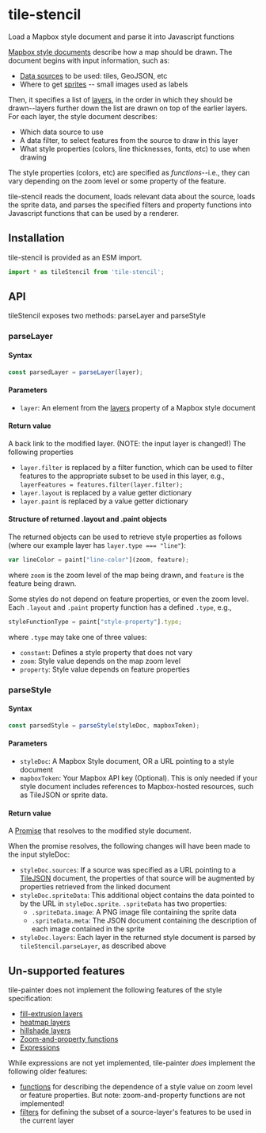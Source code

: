 # tile-stencil

Load a Mapbox style document and parse it into Javascript functions

[Mapbox style documents] describe how a map should be drawn. The document
begins with input information, such as:
- [Data sources] to be used: tiles, GeoJSON, etc
- Where to get [sprites] -- small images used as labels

Then, it specifies a list of [layers], in the order in which they should be
drawn--layers further down the list are drawn on top of the earlier layers.
For each layer, the style document describes:
- Which data source to use
- A data filter, to select features from the source to draw in this layer
- What style properties (colors, line thicknesses, fonts, etc) to use when 
  drawing

The style properties (colors, etc) are specified as *functions*--i.e., they
can vary depending on the zoom level or some property of the feature.

tile-stencil reads the document, loads relevant data about the source, loads 
the sprite data, and parses the specified filters and property functions into 
Javascript functions that can be used by a renderer.

[Mapbox style documents]: https://docs.mapbox.com/mapbox-gl-js/style-spec/
[Data sources]: https://docs.mapbox.com/mapbox-gl-js/style-spec/#sources
[sprites]: https://docs.mapbox.com/mapbox-gl-js/style-spec/#sprite
[layers]: https://docs.mapbox.com/mapbox-gl-js/style-spec/#layers


## Installation
tile-stencil is provided as an ESM import.
```javascript
import * as tileStencil from 'tile-stencil';
```

## API
tileStencil exposes two methods: parseLayer and parseStyle

### parseLayer

#### Syntax
```javascript
const parsedLayer = parseLayer(layer);
```

#### Parameters
- `layer`: An element from the [layers] property of a Mapbox style document

#### Return value
A back link to the modified layer. (NOTE: the input layer is changed!)
The following properties
- `layer.filter` is replaced by a filter function, which can be used to filter
  features to the appropriate subset to be used in this layer, e.g.,
  `layerFeatures = features.filter(layer.filter);`
- `layer.layout` is replaced by a value getter dictionary
- `layer.paint` is replaced by a value getter dictionary

#### Structure of returned .layout and .paint objects
The returned objects can be used to retrieve style properties as follows
(where our example layer has `layer.type === "line"`):
```javascript
var lineColor = paint["line-color"](zoom, feature);
```
where `zoom` is the zoom level of the map being drawn, and `feature` is the
feature being drawn.

Some styles do not depend on feature properties, or even the zoom level.
Each `.layout` and `.paint` property function has a defined `.type`, e.g.,
```javascript
styleFunctionType = paint["style-property"].type;
```
where `.type` may take one of three values:
- `constant`: Defines a style property that does not vary
- `zoom`: Style value depends on the map zoom level
- `property`: Style value depends on feature properties

### parseStyle

#### Syntax
```javascript
const parsedStyle = parseStyle(styleDoc, mapboxToken);
```

#### Parameters
- `styleDoc`: A Mapbox Style document, OR a URL pointing to a style document
- `mapboxToken`: Your Mapbox API key (Optional). This is only needed if your
  style document includes references to Mapbox-hosted resources, such as
  TileJSON or sprite data.

#### Return value
A [Promise] that resolves to the modified style document.

When the promise resolves, the following changes will have been made to the 
input styleDoc:
- `styleDoc.sources`: If a source was specified as a URL pointing to a
  [TileJSON] document, the properties of that source will be augmented by
  properties retrieved from the linked document
- `styleDoc.spriteData`: This additional object contains the data pointed to
  by the URL in `styleDoc.sprite`. `.spriteData` has two properties:
  - `.spriteData.image`: A PNG image file containing the sprite data
  - `.spriteData.meta`: The JSON document containing the description of each
    image contained in the sprite
- `styleDoc.layers`: Each layer in the returned style document is parsed by
  `tileStencil.parseLayer`, as described above

[Promise]: https://developer.mozilla.org/en-US/docs/Web/JavaScript/Reference/Global_Objects/Promise
[TileJSON]: https://github.com/mapbox/tilejson-spec

## Un-supported features
tile-painter does not implement the following features of the style
specification:
- [fill-extrusion layers](https://docs.mapbox.com/mapbox-gl-js/style-spec/#layers-fill-extrusion)
- [heatmap layers](https://docs.mapbox.com/mapbox-gl-js/style-spec/#layers-heatmap)
- [hillshade layers](https://docs.mapbox.com/mapbox-gl-js/style-spec/#layers-hillshade)
- [Zoom-and-property functions](https://docs.mapbox.com/mapbox-gl-js/style-spec/#types-function-zoom-property)
- [Expressions](https://docs.mapbox.com/mapbox-gl-js/style-spec/#expressions)

While expressions are not yet implemented, tile-painter *does* implement the
following older features:
- [functions](https://docs.mapbox.com/mapbox-gl-js/style-spec/#other-function)
  for describing the dependence of a style value on zoom level or feature
  properties. But note: zoom-and-property functions are not implemented!
- [filters](https://docs.mapbox.com/mapbox-gl-js/style-spec/#other-filter)
  for defining the subset of a source-layer's features to be used in the
  current layer
